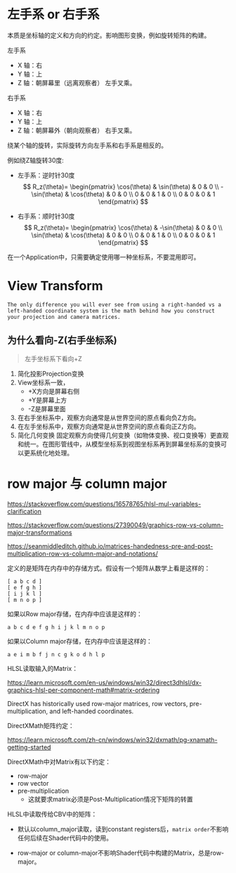 # 左手系 or 右手系
本质是坐标轴的定义和方向的约定。影响图形变换，例如旋转矩阵的构建。

左手系
* X 轴：右
* Y 轴：上
* Z 轴：朝屏幕里（远离观察者）
左手叉乘。

右手系
* X 轴：右
* Y 轴：上
* Z 轴：朝屏幕外（朝向观察者）
右手叉乘。

绕某个轴的旋转，实际旋转方向左手系和右手系是相反的。

例如绕Z轴旋转30度:
* 左手系：逆时针30度
$$
R_z(\theta)=
\begin{pmatrix}
\cos(\theta) & \sin(\theta) & 0 & 0 \\
-\sin(\theta) & \cos(\theta) & 0 & 0 \\
0 & 0 & 1 & 0 \\
0 & 0 & 0 & 1
\end{pmatrix}
$$

* 右手系：顺时针30度
$$
R_z(\theta)=
\begin{pmatrix}
\cos(\theta) & -\sin(\theta) & 0 & 0 \\
\sin(\theta) & \cos(\theta) & 0 & 0 \\
0 & 0 & 1 & 0 \\
0 & 0 & 0 & 1
\end{pmatrix}
$$

在一个Application中，只需要确定使用哪一种坐标系，不要混用即可。

# View Transform
```
The only difference you will ever see from using a right-handed vs a left-handed coordinate system is the math behind how you construct your projection and camera matrices.
```
## 为什么看向-Z(右手坐标系)
> 左手坐标系下看向+Z

1. 简化投影Projection变换
2. View坐标系一致，
   * +X方向是屏幕右侧
   * +Y是屏幕上方
   * -Z是屏幕里面
3. 在右手坐标系中，观察方向通常是从世界空间的原点看向负Z方向。
4. 在左手坐标系中，观察方向通常是从世界空间的原点看向正Z方向。
5. 简化几何变换
固定观察方向使得几何变换（如物体变换、视口变换等）更直观和统一。在图形管线中，从模型坐标系到视图坐标系再到屏幕坐标系的变换可以更系统化地处理。

# row major 与 column major
https://stackoverflow.com/questions/16578765/hlsl-mul-variables-clarification

https://stackoverflow.com/questions/27390049/graphics-row-vs-column-major-transformations

https://seanmiddleditch.github.io/matrices-handedness-pre-and-post-multiplication-row-vs-column-major-and-notations/

定义的是矩阵在内存中的存储方式。假设有一个矩阵从数学上看是这样的：
```
[ a b c d ]
[ e f g h ]
[ i j k l ]
[ m n o p ]
```

如果以Row major存储，在内存中应该是这样的：
```
a b c d e f g h i j k l m n o p
```

如果以Column major存储，在内存中应该是这样的：
```
a e i m b f j n c g k o d h l p
```

HLSL读取输入的Matrix：

https://learn.microsoft.com/en-us/windows/win32/direct3dhlsl/dx-graphics-hlsl-per-component-math#matrix-ordering

DirectX has historically used row-major matrices, row vectors, pre-multiplication, and left-handed coordinates. 

DirectXMath矩阵约定：

https://learn.microsoft.com/zh-cn/windows/win32/dxmath/pg-xnamath-getting-started

DirectXMath中对Matrix有以下约定：
* row-major
* row vector
* pre-multiplication
  * 这就要求matrix必须是Post-Multiplication情况下矩阵的转置

HLSL中读取传给CBV中的矩阵：

* 默认以column_major读取，读到constant registers后，`matrix order`不影响任何后续在Shader代码中的使用。

* row-major or column-major不影响Shader代码中构建的Matrix，总是row-major。